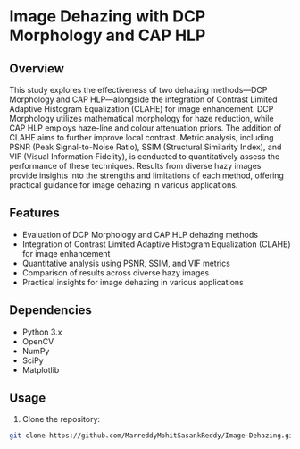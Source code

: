 # Image Dehazing with DCP Morphology and CAP HLP

## Overview
This study explores the effectiveness of two dehazing methods—DCP Morphology and CAP HLP—alongside the integration of Contrast Limited Adaptive Histogram Equalization (CLAHE) for image enhancement. DCP Morphology utilizes mathematical morphology for haze reduction, while CAP HLP employs haze-line and colour attenuation priors. The addition of CLAHE aims to further improve local contrast. Metric analysis, including PSNR (Peak Signal-to-Noise Ratio), SSIM (Structural Similarity Index), and VIF (Visual Information Fidelity), is conducted to quantitatively assess the performance of these techniques. Results from diverse hazy images provide insights into the strengths and limitations of each method, offering practical guidance for image dehazing in various applications.

## Features
- Evaluation of DCP Morphology and CAP HLP dehazing methods
- Integration of Contrast Limited Adaptive Histogram Equalization (CLAHE) for image enhancement
- Quantitative analysis using PSNR, SSIM, and VIF metrics
- Comparison of results across diverse hazy images
- Practical insights for image dehazing in various applications

## Dependencies
- Python 3.x
- OpenCV
- NumPy
- SciPy
- Matplotlib

## Usage
1. Clone the repository:

```bash
git clone https://github.com/MarreddyMohitSasankReddy/Image-Dehazing.git
